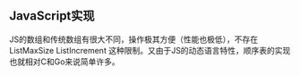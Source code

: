 ## JavaScript实现

JS的数组和传统数组有很大不同，操作极其方便（性能也极低），不存在 ListMaxSize ListIncrement 这种限制。又由于JS的动态语言特性，顺序表的实现也就相对C和Go来说简单许多。  

```js

```